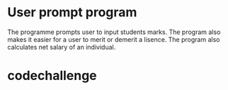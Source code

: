 # User prompt program
The programme prompts user to input students marks.
The program also makes it easier for a user to merit or demerit a lisence.
The program also calculates net salary of an individual.
# codechallenge
